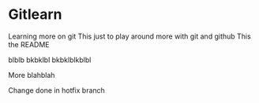 # Gitlearn
Learning more on git
This just to play around more with git and github
This the README

blblb
bkbklbl
bkbklblkblbl

More blahblah

Change done in hotfix branch